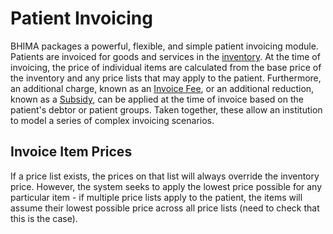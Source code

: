 # Patient Invoicing

BHIMA packages a powerful, flexible, and simple patient invoicing module.  Patients are invoiced for goods and services in the [inventory](#).  At the time of invoicing, the price of individual items are calculated from the base price of the inventory and any price lists that may apply to the patient.  Furthermore, an additional charge, known as an [Invoice Fee](#), or an additional reduction, known as a [Subsidy](#), can be applied at the time of invoice based on the patient's debtor or patient groups.  Taken together, these allow an institution to model a series of complex invoicing scenarios.

## Invoice Item Prices

If a price list exists, the prices on that list will always override the inventory price. However, the system seeks to apply the lowest price possible for any particular item - if multiple price lists apply to the patient, the items will assume their lowest possible price across all price lists \(need to check that this is the case\).



